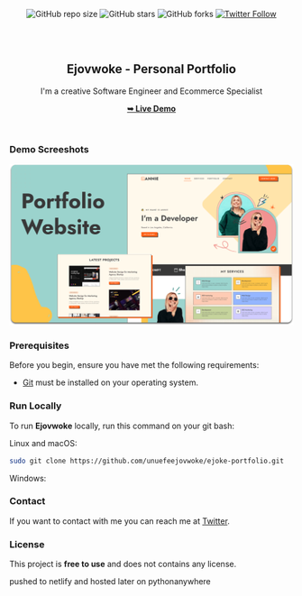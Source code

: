 <div align="center">
  
  ![GitHub repo size](https://img.shields.io/github/repo-size/unuefeejovwoke/ejoke-portfolio)
  ![GitHub stars](https://img.shields.io/github/stars/unuefeejovwoke/ejoke-portfolio?style=social)
  ![GitHub forks](https://img.shields.io/github/forks/unuefeejovwoke/ejoke-portfolio?style=social)
  [![Twitter Follow](https://img.shields.io/twitter/follow/unuefeejovwoke/?style=social)](https://twitter.com/intent/follow?screen_name=unuefeejovwoke/)


  <br />
  <br />

  <h2 align="center">Ejovwoke - Personal Portfolio</h2>

I'm a creative Software Engineer and Ecommerce Specialist

  <a href="https://ejovwoke.com"><strong>➥ Live Demo</strong></a>

</div>

<br />

### Demo Screeshots

![Ejovwoke Desktop Demo](./readme-images/desktop.png "Desktop Demo")

### Prerequisites

Before you begin, ensure you have met the following requirements:

* [Git](https://git-scm.com/downloads "Download Git") must be installed on your operating system.

### Run Locally

To run **Ejovwoke** locally, run this command on your git bash:

Linux and macOS:

```bash
sudo git clone https://github.com/unuefeejovwoke/ejoke-portfolio.git
```

Windows:


### Contact

If you want to contact with me you can reach me at [Twitter](https://www.twitter.com/unuefeejovwoke).

### License

This project is **free to use** and does not contains any license.

pushed to netlify and hosted later on pythonanywhere
